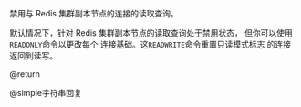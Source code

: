 禁用与 Redis 集群副本节点的连接的读取查询。

默认情况下，针对 Redis 集群副本节点的读取查询处于禁用状态，
但你可以使用`READONLY`命令以更改每个
连接基础。这`READWRITE`命令重置只读模式标志
的连接返回到读写。

@return

@simple字符串回复
